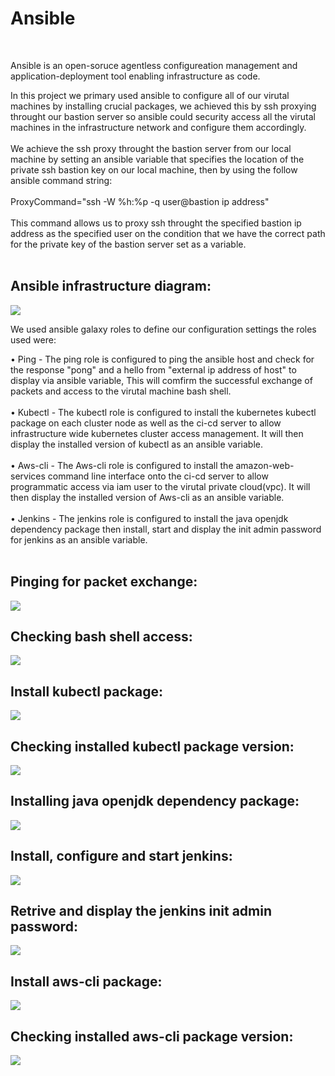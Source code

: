 <h1> Ansible</h1>

<br>

Ansible is an open-soruce agentless configureation management and application-deployment tool enabling infrastructure as code.
<br>

In this project we primary used ansible to configure all of our virutal machines by installing crucial packages, we achieved this by ssh proxying throught our bastion server so ansible could security access all the virutal machines in the infrastructure network and configure them accordingly.  
<br>
We achieve the ssh proxy throught the bastion server from our local machine by setting an ansible variable that specifies the location of the private ssh bastion key on our local machine, then by using the follow ansible command string:
<br>
<br>
ProxyCommand="ssh -W %h:%p -q user@bastion ip address"
<br>
<br>
This command allows us to proxy ssh throught the specified bastion ip address as the specified user on the condition that we have the correct path for the private key of the bastion server set as a variable.
<br>
<br>

<h2> Ansible infrastructure diagram:</h2>

![](https://i.gyazo.com/71dc632d80a2600b0d27cbad32d82926.png)

We used ansible galaxy roles to define our configuration settings the roles used were:

• Ping - The ping role is configured to ping the ansible host and check for the response "pong" and a hello from "external ip address of host" to display via ansible variable, This will comfirm the successful exchange of packets and access to the virutal machine bash shell.
<br>
<br>
• Kubectl - The kubectl role is configured to install the kubernetes kubectl package on each cluster node as well as the ci-cd server to allow infrastructure wide kubernetes cluster access management.
It will then display the installed version of kubectl as an ansible variable.
<br>
<br>
• Aws-cli - The Aws-cli role is configured to install the amazon-web-services command line interface onto the ci-cd server to allow programmatic access via iam user to the virutal private cloud(vpc).
It will then display the installed version of Aws-cli as an ansible variable.
<br>
<br>
• Jenkins - The jenkins role is configured to install the java openjdk dependency package then install, start and display the init admin password for jenkins as an ansible variable.
<br>
<br>

<h2> Pinging for packet exchange: </h2>

![](https://i.gyazo.com/9dc5dd7675f59e7c74c8573402c2a362.png)

<h2>Checking bash shell access:</h2>

![](https://i.gyazo.com/98536edf02041b8cfa018ff07a1dff0f.png)

<h2>Install kubectl package:</h2>

![](https://i.gyazo.com/f86737e01cd03cd7f01234928c8bac5d.png)

<h2>Checking installed kubectl package version:</h2>

![](https://i.gyazo.com/cb59342797904d3b35907acf238358f8.png)

<h2>Installing java openjdk dependency package:</h2>

![](https://i.gyazo.com/508abbde02cf6e3b9625a3827644bab6.png)

<h2>Install, configure and start jenkins:</h2>

![](https://i.gyazo.com/53be6f149a8c9739cb46e64290818a43.png)

<h2>Retrive and display the jenkins init admin password:</h2>

![](https://i.gyazo.com/c49ae6d3892903fa98dbf30ff610b4ad.png)

<h2>Install aws-cli package:</h2>

![](https://i.gyazo.com/0717c68885d5346ad760c7127a86e3d5.png)

<h2>Checking  installed aws-cli package version:</h2>

![](https://i.gyazo.com/c44af90b2e7395afa26266251e4fa5df.png)


